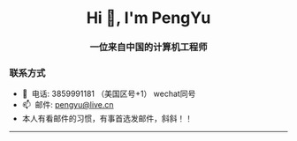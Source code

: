 <h1 align="center">Hi 👋, I'm PengYu</h1>
<h3 align="center">一位来自中国的计算机工程师</h3>

### 联系方式

- 💬&nbsp;&nbsp;电话: 3859991181 （美国区号+1） wechat同号
- 📫&nbsp;&nbsp;邮件: pengyu@live.cn
- 本人有看邮件的习惯，有事首选发邮件，斜斜！！

---

